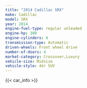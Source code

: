 ```yaml
---
title: "2014 Cadillac SRX"
make: Cadillac
model: SRX
year: 2014
engine-fuel-type: regular unleaded
engine-hp: 308
engine-cylinders: 6
transmission-type: Automatic
driven-wheels: Front wheel drive
number-of-doors: 4
market-category: Crossover,Luxury
vehicle-size: Midsize
vehicle-style: 4dr SUV
---
```


{{< car_info >}}
